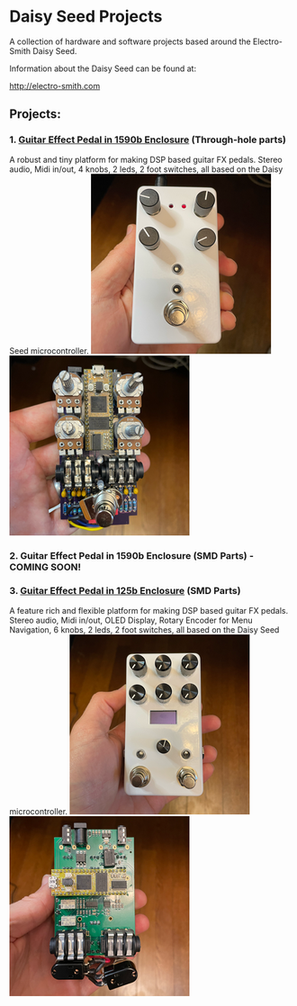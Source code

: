# Daisy Seed Projects
A collection of hardware and software projects based around the Electro-Smith Daisy Seed.

Information about the Daisy Seed can be found at:

http://electro-smith.com

## Projects:
### 1. [Guitar Effect Pedal in 1590b Enclosure](GuitarPedal1590b/README.md) (Through-hole parts)
A robust and tiny platform for making DSP based guitar FX pedals. Stereo audio, Midi in/out, 4 knobs, 2 leds, 2 foot switches, all based on the Daisy Seed microcontroller. 
![FinalProduct1590b](GuitarPedal1590b/docs/images/FinalProduct.png) ![CircuitBoard1590b](GuitarPedal1590b/docs/images/CircuitBoard.png)
### 2. Guitar Effect Pedal in 1590b Enclosure (SMD Parts) - COMING SOON!
### 3. [Guitar Effect Pedal in 125b Enclosure](GuitarPedal125b/README.md) (SMD Parts)
A feature rich and flexible platform for making DSP based guitar FX pedals. Stereo audio, Midi in/out, OLED Display, Rotary Encoder for Menu Navigation, 6 knobs, 2 leds, 2 foot switches, all based on the Daisy Seed microcontroller. 
![FinalProduct125b](GuitarPedal125b/docs/images/FinalProduct.png) ![CircuitBoard125b](GuitarPedal125b/docs/images/CircuitBoard-Back.png)
